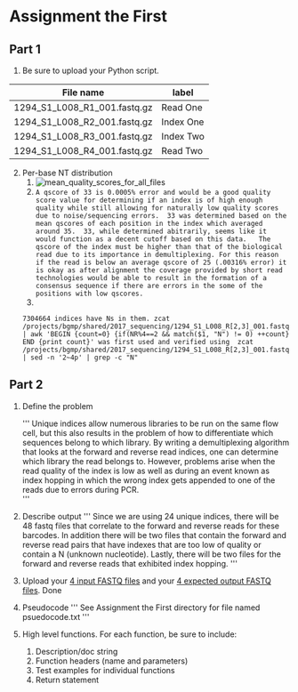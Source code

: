 # Assignment the First

## Part 1
1. Be sure to upload your Python script.

| File name | label |
|---|---|
| 1294_S1_L008_R1_001.fastq.gz | Read One |
| 1294_S1_L008_R2_001.fastq.gz | Index One |
| 1294_S1_L008_R3_001.fastq.gz | Index Two |
| 1294_S1_L008_R4_001.fastq.gz | Read Two |

2. Per-base NT distribution
    1. ![mean_quality_scores_for_all_files](https://user-images.githubusercontent.com/64332514/88987546-20c09300-d28b-11ea-8bfc-2e2f586ec137.png)
    2. ```A qscore of 33 is 0.0005% error and would be a good quality score value for determining if an index is of high enough quality while still allowing for naturally low quality scores due to noise/sequencing errors.  33 was determined based on the mean qscores of each position in the index which averaged around 35.  33, while determined abitrarily, seems like it would function as a decent cutoff based on this data.   The qscore of the index must be higher than that of the biological read due to its importance in demultiplexing. For this reason if the read is below an average qscore of 25 (.00316% error) it is okay as after alignment the coverage provided by short read technologies would be able to result in the formation of a consensus sequence if there are errors in the some of the positions with low qscores.```
    3.
    ```
    7304664 indices have Ns in them. zcat /projects/bgmp/shared/2017_sequencing/1294_S1_L008_R[2,3]_001.fastq.gz | awk 'BEGIN {count=0} {if(NR%4==2 && match($1, "N") != 0) ++count} END {print count}' was first used and verified using  zcat /projects/bgmp/shared/2017_sequencing/1294_S1_L008_R[2,3]_001.fastq.gz | sed -n '2~4p' | grep -c "N"
    ```
    
## Part 2
1. Define the problem

    '''
    Unique indices allow numerous libraries to be run on the same flow cell, but this also results in the problem of how to differentiate which
    sequences belong to which library.  By writing a demultiplexing algorithm that looks at the forward and reverse read indices, one can determine
    which library the read belongs to.  However, problems arise when the read quality of the index is low as well as during an event known as index hopping 
    in which the wrong index gets appended to one of the reads due to errors during PCR.  
    '''
2. Describe output
'''
    Since we are using 24 unique indices, there will be 48 fastq files that correlate to the forward and reverse reads for these barcodes.  In addition there will be 
    two files that contain the forward and reverse read pairs that have indexes that are too low of quality or contain a N (unknown nucleotide).  Lastly, there will be two files 
    for the forward and reverse reads that exhibited index hopping.
  ''' 
3. Upload your [4 input FASTQ files](../TEST-input_FASTQ) and your [4 expected output FASTQ files](../TEST-output_FASTQ).
    Done
4. Pseudocode
'''
    See Assignment the First directory for file named psuedocode.txt
  '''
5. High level functions. For each function, be sure to include:
    1. Description/doc string
    2. Function headers (name and parameters)
    3. Test examples for individual functions
    4. Return statement
